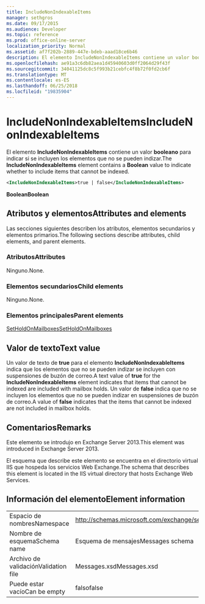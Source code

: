 ```yaml
---
title: IncludeNonIndexableItems
manager: sethgros
ms.date: 09/17/2015
ms.audience: Developer
ms.topic: reference
ms.prod: office-online-server
localization_priority: Normal
ms.assetid: af7f202b-2889-447e-bdeb-aaad18ce6b46
description: El elemento IncludeNonIndexableItems contiene un valor booleano para indicar si se incluyen los elementos que no se pueden indizar.
ms.openlocfilehash: ae91a3c6db82aea1d45940603d0ff2064d29f43f
ms.sourcegitcommit: 34041125dc8c5f993b21cebfc4f8b72f0fd2cb6f
ms.translationtype: MT
ms.contentlocale: es-ES
ms.lasthandoff: 06/25/2018
ms.locfileid: "19835904"
---
```

# <a name="includenonindexableitems"></a><span data-ttu-id="5279a-103">IncludeNonIndexableItems</span><span class="sxs-lookup"><span data-stu-id="5279a-103">IncludeNonIndexableItems</span></span>

<span data-ttu-id="5279a-104">El elemento **IncludeNonIndexableItems** contiene un valor **booleano** para indicar si se incluyen los elementos que no se pueden indizar.</span><span class="sxs-lookup"><span data-stu-id="5279a-104">The **IncludeNonIndexableItems** element contains a **Boolean** value to indicate whether to include items that cannot be indexed.</span></span> 
  
```XML
<IncludeNonIndexableItems>true | false</IncludeNonIndexableItems>
```

 <span data-ttu-id="5279a-105">**Boolean**</span><span class="sxs-lookup"><span data-stu-id="5279a-105">**Boolean**</span></span>
## <a name="attributes-and-elements"></a><span data-ttu-id="5279a-106">Atributos y elementos</span><span class="sxs-lookup"><span data-stu-id="5279a-106">Attributes and elements</span></span>

<span data-ttu-id="5279a-107">Las secciones siguientes describen los atributos, elementos secundarios y elementos primarios.</span><span class="sxs-lookup"><span data-stu-id="5279a-107">The following sections describe attributes, child elements, and parent elements.</span></span>
  
### <a name="attributes"></a><span data-ttu-id="5279a-108">Atributos</span><span class="sxs-lookup"><span data-stu-id="5279a-108">Attributes</span></span>

<span data-ttu-id="5279a-109">Ninguno.</span><span class="sxs-lookup"><span data-stu-id="5279a-109">None.</span></span>
  
### <a name="child-elements"></a><span data-ttu-id="5279a-110">Elementos secundarios</span><span class="sxs-lookup"><span data-stu-id="5279a-110">Child elements</span></span>

<span data-ttu-id="5279a-111">Ninguno.</span><span class="sxs-lookup"><span data-stu-id="5279a-111">None.</span></span>
  
### <a name="parent-elements"></a><span data-ttu-id="5279a-112">Elementos principales</span><span class="sxs-lookup"><span data-stu-id="5279a-112">Parent elements</span></span>

[<span data-ttu-id="5279a-113">SetHoldOnMailboxes</span><span class="sxs-lookup"><span data-stu-id="5279a-113">SetHoldOnMailboxes</span></span>](setholdonmailboxes.md)
  
## <a name="text-value"></a><span data-ttu-id="5279a-114">Valor de texto</span><span class="sxs-lookup"><span data-stu-id="5279a-114">Text value</span></span>

<span data-ttu-id="5279a-115">Un valor de texto de **true** para el elemento **IncludeNonIndexableItems** indica que los elementos que no se pueden indizar se incluyen con suspensiones de buzón de correo.</span><span class="sxs-lookup"><span data-stu-id="5279a-115">A text value of **true** for the **IncludeNonIndexableItems** element indicates that items that cannot be indexed are included with mailbox holds.</span></span> <span data-ttu-id="5279a-116">Un valor de **false** indica que no se incluyen los elementos que no se pueden indizar en suspensiones de buzón de correo.</span><span class="sxs-lookup"><span data-stu-id="5279a-116">A value of **false** indicates that the items that cannot be indexed are not included in mailbox holds.</span></span> 
  
## <a name="remarks"></a><span data-ttu-id="5279a-117">Comentarios</span><span class="sxs-lookup"><span data-stu-id="5279a-117">Remarks</span></span>

<span data-ttu-id="5279a-118">Este elemento se introdujo en Exchange Server 2013.</span><span class="sxs-lookup"><span data-stu-id="5279a-118">This element was introduced in Exchange Server 2013.</span></span>
  
<span data-ttu-id="5279a-119">El esquema que describe este elemento se encuentra en el directorio virtual IIS que hospeda los servicios Web Exchange.</span><span class="sxs-lookup"><span data-stu-id="5279a-119">The schema that describes this element is located in the IIS virtual directory that hosts Exchange Web Services.</span></span>
  
## <a name="element-information"></a><span data-ttu-id="5279a-120">Información del elemento</span><span class="sxs-lookup"><span data-stu-id="5279a-120">Element information</span></span>

|||
|:-----|:-----|
|<span data-ttu-id="5279a-121">Espacio de nombres</span><span class="sxs-lookup"><span data-stu-id="5279a-121">Namespace</span></span>  <br/> |http://schemas.microsoft.com/exchange/services/2006/messages  <br/> |
|<span data-ttu-id="5279a-122">Nombre de esquema</span><span class="sxs-lookup"><span data-stu-id="5279a-122">Schema name</span></span>  <br/> |<span data-ttu-id="5279a-123">Esquema de mensajes</span><span class="sxs-lookup"><span data-stu-id="5279a-123">Messages schema</span></span>  <br/> |
|<span data-ttu-id="5279a-124">Archivo de validación</span><span class="sxs-lookup"><span data-stu-id="5279a-124">Validation file</span></span>  <br/> |<span data-ttu-id="5279a-125">Messages.xsd</span><span class="sxs-lookup"><span data-stu-id="5279a-125">Messages.xsd</span></span>  <br/> |
|<span data-ttu-id="5279a-126">Puede estar vacío</span><span class="sxs-lookup"><span data-stu-id="5279a-126">Can be empty</span></span>  <br/> |<span data-ttu-id="5279a-127">falso</span><span class="sxs-lookup"><span data-stu-id="5279a-127">false</span></span>  <br/> |
   

